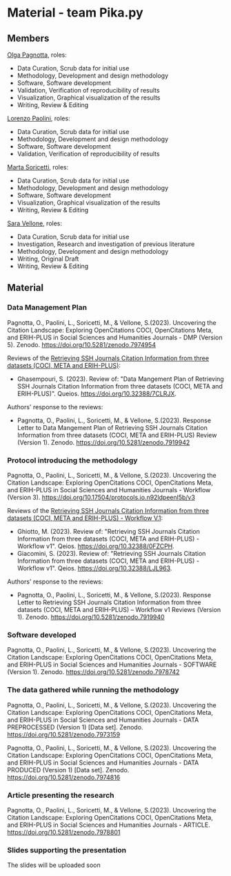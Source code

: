 # Material - team Pika.py

## Members

[Olga Pagnotta](https://github.com/olgagolgan), roles:
* Data Curation, Scrub data for initial use
* Methodology, Development and design methodology
* Software, Software development
* Validation, Verification of reproducibility of results
* Visualization, Graphical visualization of the results
* Writing, Review & Editing
  
[Lorenzo Paolini](https://github.com/Postitisnt), roles:
* Data Curation, Scrub data for initial use
* Methodology, Development and design methodology
* Software, Software development
* Validation, Verification of reproducibility of results

[Marta Soricetti](https://github.com/martasoricetti), roles:
* Data Curation, Scrub data for initial use
* Methodology, Development and design methodology
* Software, Software development
* Visualization, Graphical visualization of the results
* Writing, Review & Editing

[Sara Vellone](https://github.com/SaraVell1), roles:
* Data Curation, Scrub data for initial use
* Investigation, Research and investigation of previous literature
* Methodology, Development and design methodology
* Writing, Original Draft
* Writing, Review & Editing

## Material

### Data Management Plan

Pagnotta, O., Paolini, L., Soricetti, M., & Vellone, S.(2023). Uncovering the Citation Landscape: Exploring OpenCitations COCI, OpenCitations Meta, and ERIH-PLUS in Social Sciences and Humanities Journals - DMP (Version 5). Zenodo. https://doi.org/10.5281/zenodo.7974954

Reviews of the [Retrieving SSH Journals Citation Information from three datasets (COCI, META and ERIH-PLUS)](https://doi.org/10.5281/zenodo.7794672):

* Ghasempouri, S. (2023). Review of: "Data Mangement Plan of Retrieving SSH Journals Citation Information from three datasets (COCI, META and ERIH-PLUS)". Queios. https://doi.org/10.32388/7CLRJX.

Authors' response to the reviews:
* Pagnotta, O., Paolini, L., Soricetti, M., & Vellone, S.(2023). Response Letter to Data Mangement Plan of Retrieving SSH Journals Citation Information from three datasets (COCI, META and ERIH-PLUS) Review (Version 1). Zenodo. https://doi.org/10.5281/zenodo.7919942


### Protocol introducing the methodology

Pagnotta, O., Paolini, L., Soricetti, M., & Vellone, S.(2023). Uncovering the Citation Landscape: Exploring OpenCitations COCI, OpenCitations Meta, and ERIH-PLUS in Social Sciences and Humanities Journals - Workflow (Version 3). https://doi.org/10.17504/protocols.io.n92ldpeenl5b/v3 

Reviews of the [Retrieving SSH Journals Citation Information from three datasets (COCI, META and ERIH-PLUS) - Workflow V.1](https://doi.org/10.17504/protocols.io.n92ldpeenl5b/v1):

* Ghiotto, M. (2023). Review of: "Retrieving SSH Journals Citation Information from three datasets (COCI, META and ERIH-PLUS) - Workflow v1". Qeios. https://doi.org/10.32388/0FZCPH.
* Giacomini, S. (2023). Review of: "Retrieving SSH Journals Citation Information from three datasets (COCI, META and ERIH-PLUS) - Workflow v1". Qeios. https://doi.org/10.32388/LJL963.

Authors' response to the reviews:
* Pagnotta, O., Paolini, L., Soricetti, M., & Vellone, S.(2023). Response Letter to Retrieving SSH Journals Citation Information from three datasets (COCI, META and ERIH-PLUS) – Workflow v1 Reviews (Version 1). Zenodo. https://doi.org/10.5281/zenodo.7919940


### Software developed
Pagnotta, O., Paolini, L., Soricetti, M., & Vellone, S.(2023). Uncovering the Citation Landscape: Exploring OpenCitations COCI, OpenCitations Meta, and ERIH-PLUS in Social Sciences and Humanities Journals - SOFTWARE (Version 1). Zenodo. https://doi.org/10.5281/zenodo.7978742

### The data gathered while running the methodology
Pagnotta, O., Paolini, L., Soricetti, M., & Vellone, S.(2023). Uncovering the Citation Landscape: Exploring OpenCitations COCI, OpenCitations Meta, and ERIH-PLUS in Social Sciences and Humanities Journals - DATA PREPROCESSED (Version 1) [Data set]. Zenodo. https://doi.org/10.5281/zenodo.7973159

Pagnotta, O., Paolini, L., Soricetti, M., & Vellone, S.(2023). Uncovering the Citation Landscape: Exploring OpenCitations COCI, OpenCitations Meta, and ERIH-PLUS in Social Sciences and Humanities Journals - DATA PRODUCED (Version 1) [Data set]. Zenodo. https://doi.org/10.5281/zenodo.7974816


### Article presenting the research
Pagnotta, O., Paolini, L., Soricetti, M., & Vellone, S.(2023). Uncovering the Citation Landscape: Exploring OpenCitations COCI, OpenCitations Meta, and ERIH-PLUS in Social Sciences and Humanities Journals - ARTICLE. https://doi.org/10.5281/zenodo.7978801


### Slides supporting the presentation
  The slides will be uploaded soon
